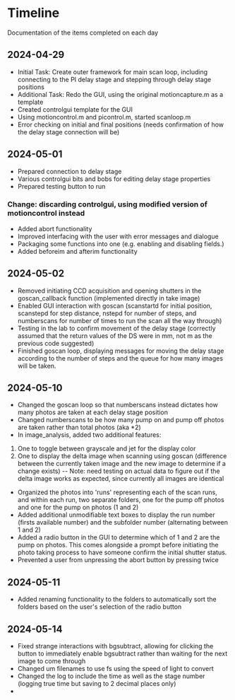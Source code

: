 # Timeline
Documentation of the items completed on each day

## 2024-04-29
- Initial Task: Create outer framework for main scan loop, including connecting to the PI delay stage and stepping through delay stage positions
- Additional Task: Redo the GUI, using the original motioncapture.m as a template
- Created controlgui template for the GUI
- Using motioncontrol.m and picontrol.m, started scanloop.m
- Error checking on initial and final positions (needs confirmation of how the delay stage connection will be)

## 2024-05-01
- Prepared connection to delay stage
- Various controlgui bits and bobs for editing delay stage properties
- Prepared testing button to run
### Change: discarding controlgui, using modified version of motioncontrol instead
- Added abort functionality
- Improved interfacing with the user with error messages and dialogue
- Packaging some functions into one (e.g. enabling and disabling fields.)
- Added beforeim and afterim functionality

## 2024-05-02
- Removed initiating CCD acquisition and opening shutters in the goscan_callback function (implemented directly in take image)
- Enabled GUI interaction with goscan (scanstartd for initial position, scanstepd for step distance, nstepd for number of steps, and numberscans for number of times to run the scan all the way through)
- Testing in the lab to confirm movement of the delay stage (correctly assumed that the return values of the DS were in mm, not m as the previous code suggested)
- Finished goscan loop, displaying messages for moving the delay stage according to the number of steps and the queue for how many images will be taken.

## 2024-05-10
- Changed the goscan loop so that numberscans instead dictates how many photos are taken at each delay stage position
- Changed numberscans to be how many pump on and pump off photos are taken rather than total photos (aka *2)
- In image_analysis, added two additional features:
1. One to toggle between grayscale and jet for the display color
2. One to display the delta image when scanning using goscan (difference between the currently taken image and the new image to determine if a change exists) -- Note: need testing on actual data to figure out if the delta image works as expected, since currently all images are identical
- Organized the photos into 'runs' representing each of the scan runs, and within each run, two separate folders, one for the pump off photos and one for the pump on photos (1 and 2)
- Added additional unmodifiable text boxes to display the run number (firsts available number) and the subfolder number (alternating between 1 and 2)
- Added a radio button in the GUI to determine which of 1 and 2 are the pump on photos. This comes alongside a prompt before initiating the photo taking process to have someone confirm the initial shutter status.
- Prevented a user from unpressing the abort button by pressing twice

## 2024-05-11
- Added renaming functionality to the folders to automatically sort the folders based on the user's selection of the radio button

## 2024-05-14
- Fixed strange interactions with bgsubtract, allowing for clicking the button to immediately enable bgsubtract rather than waiting for the next image to come through
- Changed um filenames to use fs using the speed of light to convert
- Changed the log to include the time as well as the stage number (logging true time but saving to 2 decimal places only)
- 


